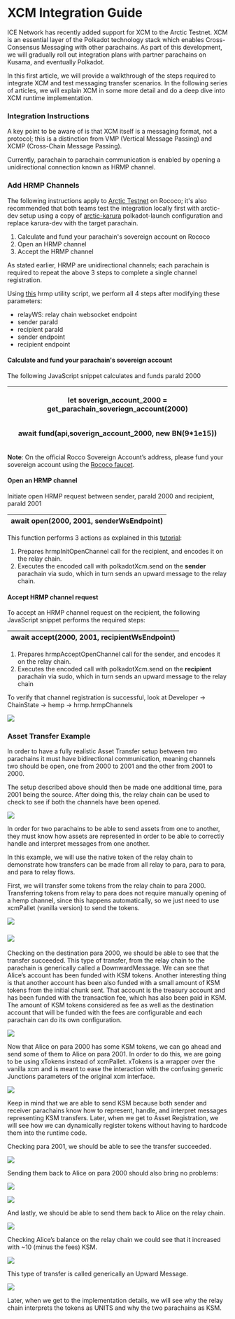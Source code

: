 # XCM Integration Guide

ICE Network has recently added support for XCM to the Arctic Testnet. XCM is an essential layer of the Polkadot technology stack which enables Cross-Consensus Messaging with other parachains. As part of this development, we will gradually roll out integration plans with partner parachains on Kusama, and eventually Polkadot.

In this first article, we will provide a walkthrough of the steps required to integrate XCM and test messaging transfer scenarios. In the following series of articles, we will explain XCM in some more detail and do a deep dive into XCM runtime implementation.

### Integration Instructions <a href="#_li753nkt27qd" id="_li753nkt27qd"></a>

A key point to be aware of is that XCM itself is a messaging format, not a protocol; this is a distinction from VMP (Vertical Message Passing) and XCMP (Cross-Chain Message Passing).

Currently, parachain to parachain communication is enabled by opening a unidirectional connection known as HRMP channel.

### Add HRMP Channels <a href="#_j2o4uub8lqsx" id="_j2o4uub8lqsx"></a>

The following instructions apply to [Arctic Testnet](https://polkadot.js.org/apps/?rpc=wss%3A%2F%2Farctic-rococo-rpc.icenetwork.io#/explorer) on Rococo; it's also recommended that both teams test the integration locally first with arctic-dev setup using a copy of [arctic-karura](https://github.com/web3labs/ice-substrate/blob/main/resources/arctic-karura.json) polkadot-launch configuration and replace karura-dev with the target parachain.

1. Calculate and fund your parachain's sovereign account on Rococo
2. Open an HRMP channel
3. Accept the HRMP channel

As stated earlier, HRMP are unidirectional channels; each parachain is required to repeat the above 3 steps to complete a single channel registration.

Using [this](https://github.com/web3labs/ice-substrate/blob/main/scripts/xcm-utils/hrmp.js) hrmp utility script, we perform all 4 steps after modifying these parameters:

* relayWS: relay chain websocket endpoint
* sender paraId
* recipient paraId
* sender endpoint
* recipient endpoint

#### Calculate and fund your parachain's sovereign account <a href="#_b3twf4kjdura" id="_b3twf4kjdura"></a>

The following JavaScript snippet calculates and funds paraId 2000

| <p>let soverign_account_2000 = get_parachain_soveriegn_account(2000)</p><p><br>await fund(api,soverign_account_2000, new BN(9*1e15))</p> |
| ---------------------------------------------------------------------------------------------------------------------------------------- |

**Note**: On the official Rocco Sovereign Account’s address, please fund your sovereign account using the [Rococo faucet](https://wiki.polkadot.network/docs/build-pdk#obtaining-roc).

#### Open an HRMP channel <a href="#_dpgfr76gy0px" id="_dpgfr76gy0px"></a>

Initiate open HRMP request between sender, paraId 2000 and recipient, paraId 2001

| await open(2000, 2001, senderWsEndpoint) |
| ---------------------------------------- |

This function performs 3 actions as explained in this [tutorial](https://docs.substrate.io/reference/how-to-guides/parachains/add-hrmp-channels/):

1. Prepares hrmpInitOpenChannel call for the recipient, and encodes it on the relay chain.
2. Executes the encoded call with polkadotXcm.send on the **sender** parachain via sudo, which in turn sends an upward message to the relay chain.

#### Accept HRMP channel request <a href="#_9c8ykco8bxki" id="_9c8ykco8bxki"></a>

To accept an HRMP channel request on the recipient, the following JavaScript snippet performs the required steps:

| await accept(2000, 2001, recipientWsEndpoint) |
| --------------------------------------------- |

1. Prepares hrmpAcceptOpenChannel call for the sender, and encodes it on the relay chain.
2. Executes the encoded call with polkadotXcm.send on the **recipient** parachain via sudo, which in turn sends an upward message to the relay chain

To verify that channel registration is successful, look at Developer -> ChainState -> hemp -> hrmp.hrmpChannels

![](../.gitbook/assets/0)

### Asset Transfer Example <a href="#_dfe93kwrwppk" id="_dfe93kwrwppk"></a>

In order to have a fully realistic Asset Transfer setup between two parachains it must have bidirectional communication, meaning channels two should be open, one from 2000 to 2001 and the other from 2001 to 2000.

The setup described above should then be made one additional time, para 2001 being the source. After doing this, the relay chain can be used to check to see if both the channels have been opened.

![](../.gitbook/assets/1)

In order for two parachains to be able to send assets from one to another, they must know how assets are represented in order to be able to correctly handle and interpret messages from one another.

In this example, we will use the native token of the relay chain to demonstrate how transfers can be made from all relay to para, para to para, and para to relay flows.

First, we will transfer some tokens from the relay chain to para 2000. Transferring tokens from relay to para does not require manually opening of a hemp channel, since this happens automatically, so we just need to use xcmPallet (vanilla version) to send the tokens.

![](../.gitbook/assets/2)

### ![](../.gitbook/assets/3) <a href="#_5x51cpqfc82w" id="_5x51cpqfc82w"></a>

Checking on the destination para 2000, we should be able to see that the transfer succeeded. This type of transfer, from the relay chain to the parachain is generically called a DownwardMessage. We can see that Alice’s account has been funded with KSM tokens. Another interesting thing is that another account has been also funded with a small amount of KSM tokens from the initial chunk sent. That account is the treasury account and has been funded with the transaction fee, which has also been paid in KSM. The amount of KSM tokens considered as fee as well as the destination account that will be funded with the fees are configurable and each parachain can do its own configuration.

![](../.gitbook/assets/4)

Now that Alice on para 2000 has some KSM tokens, we can go ahead and send some of them to Alice on para 2001. In order to do this, we are going to be using xTokens instead of xcmPallet. xTokens is a wrapper over the vanilla xcm and is meant to ease the interaction with the confusing generic Junctions parameters of the original xcm interface.

![](../.gitbook/assets/5)

Keep in mind that we are able to send KSM because both sender and receiver parachains know how to represent, handle, and interpret messages representing KSM transfers. Later, when we get to Asset Registration, we will see how we can dynamically register tokens without having to hardcode them into the runtime code.

Checking para 2001, we should be able to see the transfer succeeded.

![](../.gitbook/assets/6)

Sending them back to Alice on para 2000 should also bring no problems:

![](../.gitbook/assets/7)

![](../.gitbook/assets/8)

And lastly, we should be able to send them back to Alice on the relay chain.

![](../.gitbook/assets/9)

Checking Alice’s balance on the relay chain we could see that it increased with \~10 (minus the fees) KSM.

![](../.gitbook/assets/10)

This type of transfer is called generically an Upward Message.

![](../.gitbook/assets/11)

Later, when we get to the implementation details, we will see why the relay chain interprets the tokens as UNITS and why the two parachains as KSM.
